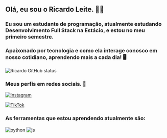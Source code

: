 ## Olá, eu sou o Ricardo Leite. 👋🏼

### Eu sou um estudante de programação, atualmente estudando Desenvolvimento Full Stack na Estácio, e estou no meu primeiro semestre.
### Apaixonado por tecnologia e como ela interage conosco em nosso cotidiano, aprendendo mais a cada dia! 🖥️

![Ricardo GitHub status](https://github-readme-stats.vercel.app/api?username=Ric4rdo-Leite&show_icons=true&theme=radical)

### Meus perfis em redes sociais. 📱

[![Instagram](https://img.shields.io/badge/Instagram-E4405F?style=for-the-badge&logo=instagram&logoColor=white)](https://www.instagram.com/ricardo20.mp4/)

[![TikTok](https://img.shields.io/badge/TikTok-000000?style=for-the-badge&logo=tiktok&logoColor=white)](https://www.tiktok.com/@ricardo20.mp4)

### As ferramentas que estou aprendendo atualmente são:

<div style="display: inline_block">
  <img align="center" alt="python" src="https://img.shields.io/badge/Python-14354C?style=for-the-badge&logo=python&logoColor=white" />
  <img align="center" alt="js" src="https://img.shields.io/badge/JavaScript-323330?style=for-the-badge&logo=javascript&logoColor=F7DF1E" />
</div><br/>
